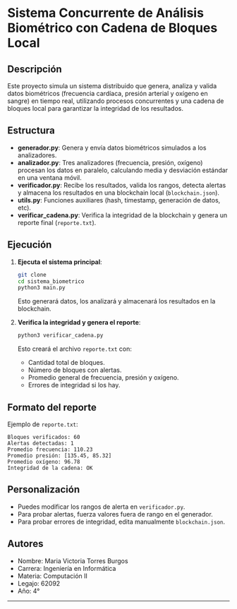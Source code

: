 # Sistema Concurrente de Análisis Biométrico con Cadena de Bloques Local

## Descripción

Este proyecto simula un sistema distribuido que genera, analiza y valida datos biométricos (frecuencia cardíaca, presión arterial y oxígeno en sangre) en tiempo real, utilizando procesos concurrentes y una cadena de bloques local para garantizar la integridad de los resultados.

## Estructura

- **generador.py**: Genera y envía datos biométricos simulados a los analizadores.
- **analizador.py**: Tres analizadores (frecuencia, presión, oxígeno) procesan los datos en paralelo, calculando media y desviación estándar en una ventana móvil.
- **verificador.py**: Recibe los resultados, valida los rangos, detecta alertas y almacena los resultados en una blockchain local (`blockchain.json`).
- **utils.py**: Funciones auxiliares (hash, timestamp, generación de datos, etc).
- **verificar_cadena.py**: Verifica la integridad de la blockchain y genera un reporte final (`reporte.txt`).

## Ejecución


1. **Ejecuta el sistema principal**:
   ```sh
   git clone 
   cd sistema_biometrico
   python3 main.py
   ```

   Esto generará datos, los analizará y almacenará los resultados en la blockchain.

2. **Verifica la integridad y genera el reporte**:
   ```sh
   python3 verificar_cadena.py
   ```

   Esto creará el archivo `reporte.txt` con:
   - Cantidad total de bloques.
   - Número de bloques con alertas.
   - Promedio general de frecuencia, presión y oxígeno.
   - Errores de integridad si los hay.

## Formato del reporte

Ejemplo de `reporte.txt`:
```
Bloques verificados: 60
Alertas detectadas: 1
Promedio frecuencia: 110.23
Promedio presión: [135.45, 85.32]
Promedio oxígeno: 96.78
Integridad de la cadena: OK
```

## Personalización

- Puedes modificar los rangos de alerta en `verificador.py`.
- Para probar alertas, fuerza valores fuera de rango en el generador.
- Para probar errores de integridad, edita manualmente `blockchain.json`.

## Autores

- Nombre: Maria Victoria Torres Burgos
- Carrera: Ingeniería en Informática
- Materia: Computación II
- Legajo: 62092
- Año: 4°

---